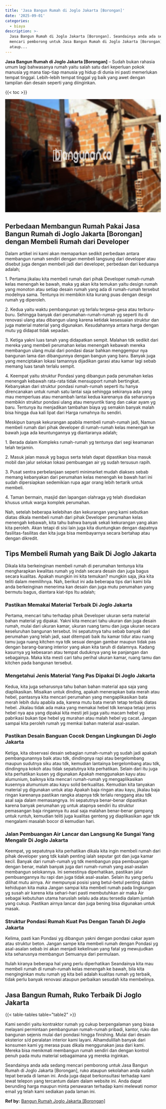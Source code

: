 ```yaml
---
title: 'Jasa Bangun Rumah di Joglo Jakarta [Borongan]'
date: '2025-09-01'
categories:
  - biaya
description: >-
  Jasa Bangun Rumah di Joglo Jakarta [Borongan]. Seandainya anda ada sedang
  mencari pemborong untuk Jasa Bangun Rumah di Joglo Jakarta [Borongan], ruko
  ataup...
---
```


**Jasa Bangun Rumah di Joglo Jakarta \[Borongan\]** – Sudah bukan rahasia umum lagi bahwasanya rumah yaitu salah satu dari keperluan pokok manusia yg mana tiap-tiap manusia yg hidup di dunia ini pasti memerlukan tempat tinggal. Lebih-lebih tempat tinggal yg baik yang awet dengan tampilan dan desain seperti yang diinginkan.

{{< toc >}}

![Jasa Bangun Rumah di Joglo Jakarta [Borongan]](/images/borong-bangunan-24.png)

## Perbedaan Membangun Rumah Pakai Jasa Bangun Rumah di Joglo Jakarta \[Borongan\] dengan Membeli Rumah dari Developer

Dalam artikel ini kami akan memaparkan sedikit perbedaan antara membangun rumah sendiri dengan membeli langsung dari developer atau disebut juga dengan membeli jadi dari developer, perbedaan dari keduanya adalah;

1\. Pertama jikalau kita membeli rumah dari pihak Developer rumah-rumah kelas menengah ke bawah, maka yg akan kita temukan yaitu design rumah yang monoton atau setiap desain rumah yang ada di rumah-rumah tersebut modelnya sama. Tentunya ini membikin kita kurang puas dengan design rumah yg diperoleh.

2\. Kedua yaitu waktu pembangunan yg terlalu tergesa-gesa atau terburu-buru. Sehingga banyak dari perumahan-rumah-rumah yg seperti itu di renovasi ulang atau dibangun ulang karena ketidak kesesuaian struktur dan juga material material yang digunakan. Kesudahannya antara harga dengan mutu yg didapat tidak sepadan.

3\. Ketiga yakni luas tanah yang didapatkan sempit. Malahan tdk sedikit dari mereka yang membeli perumahan kelas menengah kebawah mereka membangun ulang mulai dari pondasi dasar bahkan menggempur nya bangunan lama dan dibangunnya dengan bangun yang baru. Banyak juga yang menciptakan lokasi tamannya dijadikan garasi atau kamar lagi sebab memang luas tanah terlalu sempit.

4\. Keempat yaitu struktur Pondasi yang dibangun pada perumahan kelas menengah kebawah rata-rata tidak mensupport rumah bertingkat. Kebanyakan dari struktur pondasi rumah-rumah seperti itu hanya direncanakan untuk rumah satu lantai saja sehingga sekiranya ada yang mau memperluas atau menambah lantai kedua karenanya dia seharusnya membikin struktur pondasi ulang atau menyuntik tiang dan cakar ayam yg baru. Tentunya itu menjadikan tambahan biaya yg semakin banyak malah bisa hingga dua kali lipat dari Harga rumahnya itu sendiri.

Meskipun banyak kekurangan apabila membeli rumah-rumah jadi, Namun membeli rumah dari pihak developer di rumah-rumah kelas menengah ke bawah juga ada keuntungannya yg diantaranya adalah;

1\. Berada dalam Kompleks rumah-rumah yg tentunya dari segi keamanan telah terjamin.

2\. Masuk jalan masuk yg bagus serta telah dapat dipastikan bisa masuk mobil dan jalur selokan lokasi pembuangan air yg sudah tersusun rapih.

3\. Pusat sentra perbelanjaan seperti minimarket mudah diakses sebab memang kebanyakan dari perumahan kelas menengah ke bawah hari ini sudah dipersiapkan sedemikian rupa agar orang lebih tertarik untuk membeli.

4\. Taman bermain, masjid dan lapangan olahraga yg telah disediakan khusus untuk warga komplek perumahan.

Nah, setelah beberapa kelebihan dan kekurangan yang kami sebutkan diatas dikala membeli rumah dari pihak Developer perumahan kelas menengah kebawah, kita tahu bahwa banyak sekali kekurangan yang akan kita peroleh. Akan tetapi di sisi lain juga kita diuntungkan dengan dapatnya fasilitas-fasilitas dan kita juga bisa membayarnya secara bertahap atau dengan dikredit.

## Tips Membeli Rumah yang Baik Di Joglo Jakarta

Dikala kita berkeinginan membeli rumah di perumahan tentunya kita mengharapkan kwalitas rumah yg indah secara desain dan juga bagus secara kualitas. Apakah mungkin ini kita temukan? mungkin saja, jika kita teliti dalam memilihnya. Nah, berikut ini ada beberapa tips dari kami bila anda berkeinginan menerima kan desain dan juga mutu perumahan yang bermutu bagus, diantara kiat-tips Itu adalah;

### Pastikan Memakai Material Terbaik Di Joglo Jakarta

Pertama, mencari tahu terhadap pihak Developer ukuran serta material bahan material yg dipakai. Yakni kita mencari tahu ukuran dan juga desain rumah, mulai dari ukuran kamar, ukuran ruang tamu dan juga ukuran secara keseluruhan bangunan tersebut. Ini sepatutnya tahu sebab banyak dari perumahan yang telah jadi, saat ditempati baik itu kamar tidur atau ruang tamu juga ruang kitchen nya tdk sesuai dengan gambar maupun tidak pas dengan barang-barang interior yang akan kita taruh di dalamnya. Kadang kasurnya yg kebesaran atau tempat duduknya yang ke panjangan dan sebagainya. Maka kita mesti cari tahu perihal ukuran kamar, ruang tamu dan kitchen pada bangunan tersebut.

### Mengetahui Jenis Material Yang Pas Dipakai Di Joglo Jakarta

Kedua, kita juga seharusnya tahu bahan bahan material apa saja yang diaplikasikan. Misalkan untuk dinding, apakah menerapkan bata merah atau hebel, pantasnya kita mencari perumahan yang mengaplikasikan bata merah lebih dulu apabila ada, karena mutu bata merah tetap terbaik diatas hebel. Jikalau tidak ada maka yang memakai hebel tdk kenapa tetapi jenis hebel nya apa yang dipakai kita mesti jeli juga yaitu macam hebel yg pabrikasi bukan tipe hebel yg murahan atau malah hebel yg cacat. Jangan sampai kita peroleh rumah yg memkai bahan material asal-asalan.

### Pastikan Desain Banguan Cocok Dengan Lingkungan Di Joglo Jakarta

Ketiga, kita observasi desain sebagian rumah-rumah yg sudah jadi apakah pembangunannya baik atau tdk, dindingnya rapi atau bergelombang maupun sudutnya siku atau tdk, kemudian lantainya bergelombang atau tdk, dindingnya kokoh atau tidak sepatutnya kita perhatikan. Selain dari itu juga kita perhatikan kusen yg digunakan Apakah menggunakan kayu atau alumunium, baiknya kita mencari rumah-rumah yg mengaplikasikan kusennya alumunium atau kayu solid berkualitas. Kemudian kita tanyakan material yg digunakan untuk atap Apakah baja ringan atau kayu, jikalau baja ringan karenanya pastikan rangka atapnya tdk terlalu renggang atau tdk asal saja dalam memasangnya. Ini sepatutnya benar-benar dipastikan karena banyak perumahan yg untuk atapnya sendiri itu struktur pemasangan baja ringannya itu asal saja malahan benar-benar gampang untuk runtuh, kemudian teliti juga kualitas genteng yg diaplikasikan agar tdk mengalami masalah bocor di kemudian hari.

### Jalan Pembuangan Air Lancar dan Langsung Ke Sungai Yang Mengalir Di Joglo Jakarta

Keempat, yg sepatutnya kita perhatikan dikala kita ingin membeli rumah dari pihak developer yang tdk kalah penting ialah seputar got dan juga kamar kecil. Banyak dari rumah-rumah yg tdk membangun pipa pembuangan dengan benar, malah banyak juga dari rumah-rumah yang asal-asalan membangun selokannya. Ini semestinya diperhatikan, pastikan jalur pembuangannya itu rapi dan juga tidak asal-asalan. Selain itu yang perlu dilihat mutu airnya. Air mempunyai posisi yang betul-betul penting dalam kehidupan kita maka Jangan sampai kita membeli rumah pada lingkungan yg susah air karena kita sehari-hari pasti membutuhkan air maka Air sebagai kebutuhan utama haruslah selalu ada atau tersedia dalam jumlah yang cukup. Pastikan airnya lancar dan juga bening bisa digunakan untuk masak.

### Struktur Pondasi Rumah Kuat Pas Dengan Tanah Di Joglo Jakarta

Kelima, pasti kan Pondasi yg dibangun yakni dengan pondasi cakar ayam atau struktur beton. Jangan sampe kita membeli rumah dengan Pondasi yg asal-asalan sebab ini akan menjadi kekeliruan yang fatal yg mewujudkan kita seharusnya membangun Semuanya dari permulaan.

Itulah kiranya beberapa hal yang perlu diperhatikan Seandainya kita mau membeli rumah di rumah-rumah kelas menengah ke bawah, bila kita menginginkan mutu rumah yg kita beli adalah kualitas rumah yg terbaik, tidak perlu banyak renovasi ataupun perbaikan sesudah kita membelinya.

## Jasa Bangun Rumah, Ruko Terbaik Di Joglo Jakarta

{{< table-tables table="table2" >}}

Kami sendiri yaitu kontraktor rumah yg cukup berpengalaman yang biasa melayani permintaan pembangunan rumah-rumah pribadi, kantor, ruko dan bangunan sejenis mulai dari pondasi hingga finishing. Mulai dari desain eksterior s/d peralatan interior kami layani. Alhamdulillah banyak dari konsumen kami yg merasa puas dikala menggunakan jasa dari kami. Mereka bisa menikmati membangun rumah sendiri dan dengan kontrol penuh pada mutu material sebagaimana yg mereka inginkan.

Seandainya anda ada sedang mencari pemborong untuk Jasa Bangun Rumah di Joglo Jakarta \[Borongan\], ruko ataupun sekolahan anda sudah tepat berada di laman ini. Anda juga dapat berkonsultasi terhadap kami lewat telepon yang tercantum dalam dalam website ini. Anda dapat berunding harga maupun minta penawaran terhadap kami melewati nomor email yg telah kami sediakan pada laman ini.

**Ref by:** [Bangun Rumah Joglo Jakarta [Borongan]](https://id.wikipedia.org/wiki/Bangun)
